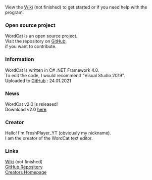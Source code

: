 View the [Wiki](https://github.com/FreshPlayer/WordCat/wiki) (not finished) to get started or if you need help with the program.

### Open source project

WordCat is an open source project.\
Visit the repository on [GitHub](https://github.com/FreshPlayer/WordCat),\
if you want to contribute.

### Information

WordCat is written in C# .NET Framework 4.0.\
To edit the code, I would recommend "Visual Studio 2019".\
Uploaded to [GitHub](https://github.com/FreshPlayer/WordCat) : 24.01.2021

### News

WordCat v2.0 is released!\
Download v2.0 [here](https://github.com/FreshPlayer/WordCat/releases/tag/v2.0).

### Creator

Hello! I'm FreshPlayer_YT (obviously my nickname).\
I am the creator of the WordCat text editor. 

### Links

[Wiki](https://github.com/FreshPlayer/WordCat/wiki) (not finished)\
[GitHub Repository](https://github.com/FreshPlayer/WordCat)\
[Creators Homepage](https://www.freshplayeryt.com/)

